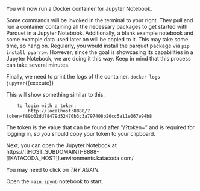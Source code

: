 You will now run a Docker container for Jupyter Notebook.

Some commands will be invoked in the terminal to your right. They pull and run a container containing all the necessary packages to get started with Parquet in a Jupyter Notebook.
Additionally, a blank example notebook and some example data used later on will be copied to it. This may take some time, so hang on.
Regularly, you would install the parquet package via `pip install pyarrow`.
However, since the goal is showcasing its capabilities in a Jupyter Notebook, we are doing it this way.
Keep in mind that this process can take several minutes.

Finally, we need to print the logs of the container.
`docker logs jupyter`{{execute}}

This will show something similar to this:
```
    to login with a token:
        http://localhost:8888/?token=f89b02dd78479d52470b3c3a797408b20cc5a11e067e94b8
```

The token is the value that can be found after "/?token=" and is required for logging in, so you should copy your token to your clipboard.

Next, you can open the Jupyter Notebook at
https://[[HOST_SUBDOMAIN]]-8888-[[KATACODA_HOST]].environments.katacoda.com/

You may need to click on *TRY AGAIN*.

Open the `main.ipynb` notebook to start.



